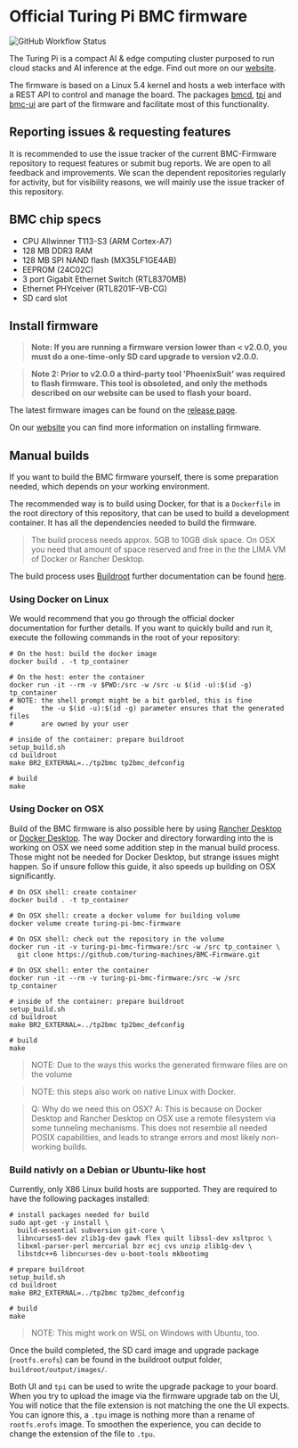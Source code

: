 # Official Turing Pi BMC firmware

![GitHub Workflow
Status](https://img.shields.io/github/actions/workflow/status/turing-machines/BMC-firmware/build.yml?branch=master&style=for-the-badge)

The Turing Pi is a compact AI & edge computing cluster purposed to run cloud
stacks and AI inference at the edge. Find out more on our
[website](https://turingpi.com).

The firmware is based on a Linux 5.4 kernel and hosts a web interface with a
REST API to control and manage the board. The packages
[bmcd](https://www.github.com/turing-machines/bmcd),
[tpi](https://github.com/turing-machines/tpi) and
[bmc-ui](https://github.com/turing-machines/BMC-UI) are part of the firmware and
facilitate most of this functionality.

## Reporting issues & requesting features

It is recommended to use the issue tracker of the current BMC-Firmware repository
to request features or submit bug reports. We are open to all feedback and
improvements. We scan the dependent repositories regularly for activity, but for
visibility reasons, we will mainly use the issue tracker of this repository.

## BMC chip specs

 * CPU Allwinner T113-S3 (ARM Cortex-A7)
 * 128 MB DDR3 RAM
 * 128 MB SPI NAND flash (MX35LF1GE4AB)
 * EEPROM (24C02C)
 * 3 port Gigabit Ethernet Switch (RTL8370MB)
 * Ethernet PHYceiver (RTL8201F-VB-CG)
 * SD card slot

## Install firmware

>**Note: If you are running a firmware version lower than < v2.0.0, you must do
>a one-time-only SD card upgrade to version v2.0.0.**

>**Note 2: Prior to v2.0.0 a third-party tool 'PhoenixSuit' was required to
>flash firmware. This tool is obsoleted, and only the methods described on our
>website can be used to flash your board.**

The latest firmware images can be found on the [release page](https://github.com/turing-machines/BMC-firmware/releases).

On our
[website](https://docs.turingpi.com/docs/turing-pi2-bmc-firmware-upgrade)
you can find more information on installing firmware.

## Manual builds

If you want to build the BMC firmware yourself, there is some preparation
needed, which depends on your working environment.

The recommended way is to build using Docker, for that is a `Dockerfile` in the
root directory of this repository, that can be used to build a development
container. It has all the dependencies needed to build the firmware.

> The build process needs approx. 5GB to 10GB disk space. On OSX you need that
> amount of space reserved and free in the the LIMA VM of Docker or Rancher
> Desktop.

The build process uses [Buildroot](https://buildroot.org/) further documentation
can be found [here](https://buildroot.org/downloads/manual/manual.html).

### Using Docker on Linux

We would recommend that you go through the official docker documentation for
further details. If you want to quickly build and run it, execute the following
commands in the root of your repository:

```shell
# On the host: build the docker image
docker build . -t tp_container

# On the host: enter the container
docker run -it --rm -v $PWD:/src -w /src -u $(id -u):$(id -g) tp_container
# NOTE: the shell prompt might be a bit garbled, this is fine
#       the -u $(id -u):$(id -g) parameter ensures that the generated files
#       are owned by your user

# inside of the container: prepare buildroot
setup_build.sh
cd buildroot
make BR2_EXTERNAL=../tp2bmc tp2bmc_defconfig

# build
make
```

### Using Docker on OSX

Build of the BMC firmware is also possible here by using [Rancher
Desktop](https://rancherdesktop.io) or [Docker
Desktop](https://www.docker.com/products/docker-desktop/). The way Docker and
directory forwarding into the is working on OSX we need some addition step in
the manual build process. Those might not be needed for Docker Desktop, but
strange issues might happen. So if unsure follow this guide, it also speeds up
building on OSX significantly.

```shell
# On OSX shell: create container
docker build . -t tp_container

# On OSX shell: create a docker volume for building volume
docker volume create turing-pi-bmc-firmware

# On OSX shell: check out the repository in the volume
docker run -it -v turing-pi-bmc-firmware:/src -w /src tp_container \
  git clone https://github.com/turing-machines/BMC-Firmware.git

# On OSX shell: enter the container
docker run -it --rm -v turing-pi-bmc-firmware:/src -w /src tp_container

# inside of the container: prepare buildroot
setup_build.sh
cd buildroot
make BR2_EXTERNAL=../tp2bmc tp2bmc_defconfig

# build
make
```

> NOTE: Due to the ways this works the generated firmware files are on the
> volume

> NOTE: this steps also work on native Linux with Docker.

> Q: Why do we need this on OSX? A: This is because on Docker Desktop and
> Rancher Desktop on OSX use a remote filesystem via some tunneling mechanisms.
> This does not resemble all needed POSIX capabilities, and leads to strange
> errors and most likely non-working builds.

### Build nativly on a Debian or Ubuntu-like host

Currently, only X86 Linux build hosts are supported. They are
required to have the following packages installed:

```shell
# install packages needed for build
sudo apt-get -y install \
  build-essential subversion git-core \
  libncurses5-dev zlib1g-dev gawk flex quilt libssl-dev xsltproc \
  libxml-parser-perl mercurial bzr ecj cvs unzip zlib1g-dev \
  libstdc++6 libncurses-dev u-boot-tools mkbootimg

# prepare buildroot
setup_build.sh
cd buildroot
make BR2_EXTERNAL=../tp2bmc tp2bmc_defconfig

# build
make
```

> NOTE: This might work on WSL on Windows with Ubuntu, too.

Once the build completed, the SD card image and upgrade package
(`rootfs.erofs`)
can be found in the buildroot output folder, `buildroot/output/images/`.

Both UI and `tpi` can be used to write the upgrade package to your board. When
you try to upload the image via the firmware upgrade tab on the UI, You will
notice that the file extension is not matching the one the UI expects. You can
ignore this, a `.tpu` image is nothing more than a rename of `rootfs.erofs`
image. To smoothen the experience, you can decide to change the extension of the
file to `.tpu`.
